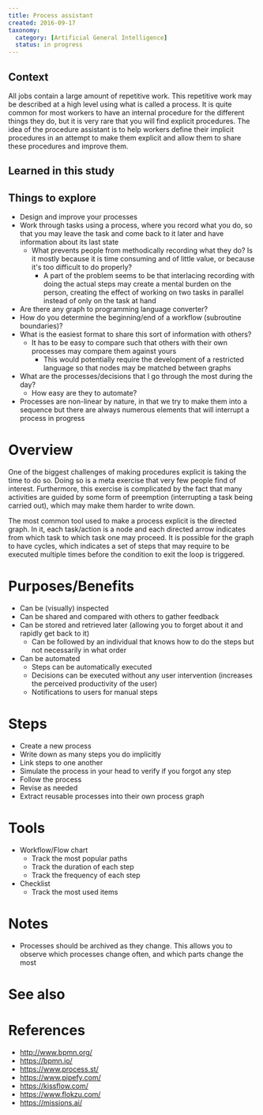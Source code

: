 ```yaml
---
title: Process assistant
created: 2016-09-17
taxonomy:
  category: [Artificial General Intelligence]
  status: in progress
---
```


## Context
All jobs contain a large amount of repetitive work. This repetitive work may be described at a high level using what is called a process. It is quite common for most workers to have an internal procedure for the different things they do, but it is very rare that you will find explicit procedures. The idea of the procedure assistant is to help workers define their implicit procedures in an attempt to make them explicit and allow them to share these procedures and improve them.

## Learned in this study

## Things to explore
* Design and improve your processes
* Work through tasks using a process, where you record what you do, so that you may leave the task and come back to it later and have information about its last state
	* What prevents people from methodically recording what they do? Is it mostly because it is time consuming and of little value, or because it's too difficult to do properly?
		* A part of the problem seems to be that interlacing recording with doing the actual steps may create a mental burden on the person, creating the effect of working on two tasks in parallel instead of only on the task at hand
* Are there any graph to programming language converter?
* How do you determine the beginning/end of a workflow (subroutine boundaries)?
* What is the easiest format to share this sort of information with others?
	* It has to be easy to compare such that others with their own processes may compare them against yours
		* This would potentially require the development of a restricted language so that nodes may be matched between graphs
* What are the processes/decisions that I go through the most during the day?
	* How easy are they to automate?
* Processes are non-linear by nature, in that we try to make them into a sequence but there are always numerous elements that will interrupt a process in progress

# Overview
One of the biggest challenges of making procedures explicit is taking the time to do so. Doing so is a meta exercise that very few people find of interest. Furthermore, this exercise is complicated by the fact that many activities are guided by some form of preemption (interrupting a task being carried out), which may make them harder to write down.

The most common tool used to make a process explicit is the directed graph. In it, each task/action is a node and each directed arrow indicates from which task to which task one may proceed. It is possible for the graph to have cycles, which indicates a set of steps that may require to be executed multiple times before the condition to exit the loop is triggered.

# Purposes/Benefits
* Can be (visually) inspected
* Can be shared and compared with others to gather feedback
* Can be stored and retrieved later (allowing you to forget about it and rapidly get back to it)
	* Can be followed by an individual that knows how to do the steps but not necessarily in what order
* Can be automated
	* Steps can be automatically executed
	* Decisions can be executed without any user intervention (increases the perceived productivity of the user)
	* Notifications to users for manual steps

# Steps
* Create a new process
* Write down as many steps you do implicitly
* Link steps to one another
* Simulate the process in your head to verify if you forgot any step
* Follow the process
* Revise as needed
* Extract reusable processes into their own process graph

# Tools
* Workflow/Flow chart
	* Track the most popular paths
	* Track the duration of each step
	* Track the frequency of each step
* Checklist
	* Track the most used items

# Notes
* Processes should be archived as they change. This allows you to observe which processes change often, and which parts change the most

# See also

# References
* http://www.bpmn.org/
* https://bpmn.io/
* https://www.process.st/
* https://www.pipefy.com/
* https://kissflow.com/
* https://www.flokzu.com/
* https://missions.ai/
